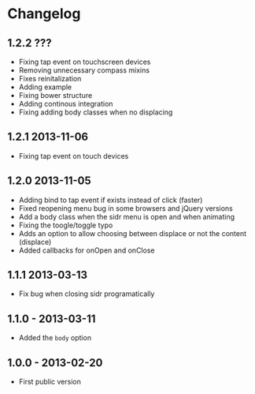 # Changelog

## 1.2.2 ???
- Fixing tap event on touchscreen devices
- Removing unnecessary compass mixins
- Fixes reinitalization
- Adding example
- Fixing bower structure
- Adding continous integration
- Fixing adding body classes when no displacing

## 1.2.1 2013-11-06
- Fixing tap event on touch devices

## 1.2.0 2013-11-05
- Adding bind to tap event if exists instead of click    (faster)
- Fixed reopening menu bug in some browsers and jQuery versions
- Add a body class when the sidr menu is open and when animating
- Fixing the toogle/toggle typo
- Adds an option to allow choosing between displace or not the content (displace)
- Added callbacks for onOpen and onClose

## 1.1.1 2013-03-13
- Fix bug when closing sidr programatically

## 1.1.0 - 2013-03-11
- Added the `body` option

## 1.0.0 - 2013-02-20
- First public version
